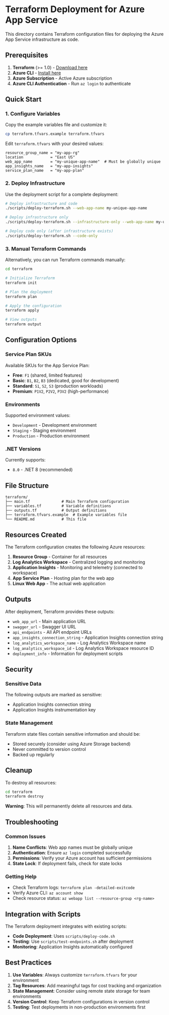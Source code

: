 # Terraform Deployment for Azure App Service

This directory contains Terraform configuration files for deploying the Azure App Service infrastructure as code.

## Prerequisites

1. **Terraform** (>= 1.0) - [Download here](https://www.terraform.io/downloads)
2. **Azure CLI** - [Install here](https://docs.microsoft.com/en-us/cli/azure/install-azure-cli)
3. **Azure Subscription** - Active Azure subscription
4. **Azure CLI Authentication** - Run `az login` to authenticate

## Quick Start

### 1. Configure Variables

Copy the example variables file and customize it:

```bash
cp terraform.tfvars.example terraform.tfvars
```

Edit `terraform.tfvars` with your desired values:

```hcl
resource_group_name = "my-app-rg"
location            = "East US"
web_app_name        = "my-unique-app-name"  # Must be globally unique
app_insights_name   = "my-app-insights"
service_plan_name   = "my-app-plan"
```

### 2. Deploy Infrastructure

Use the deployment script for a complete deployment:

```bash
# Deploy infrastructure and code
./scripts/deploy-terraform.sh --web-app-name my-unique-app-name

# Deploy infrastructure only
./scripts/deploy-terraform.sh --infrastructure-only --web-app-name my-unique-app-name

# Deploy code only (after infrastructure exists)
./scripts/deploy-terraform.sh --code-only
```

### 3. Manual Terraform Commands

Alternatively, you can run Terraform commands manually:

```bash
cd terraform

# Initialize Terraform
terraform init

# Plan the deployment
terraform plan

# Apply the configuration
terraform apply

# View outputs
terraform output
```

## Configuration Options

### Service Plan SKUs

Available SKUs for the App Service Plan:

- **Free**: `F1` (shared, limited features)
- **Basic**: `B1`, `B2`, `B3` (dedicated, good for development)
- **Standard**: `S1`, `S2`, `S3` (production workloads)
- **Premium**: `P1V2`, `P2V2`, `P3V2` (high-performance)

### Environments

Supported environment values:

- `Development` - Development environment
- `Staging` - Staging environment  
- `Production` - Production environment

### .NET Versions

Currently supports:
- `8.0` - .NET 8 (recommended)

## File Structure

```
terraform/
├── main.tf              # Main Terraform configuration
├── variables.tf         # Variable definitions
├── outputs.tf           # Output definitions
├── terraform.tfvars.example  # Example variables file
└── README.md            # This file
```

## Resources Created

The Terraform configuration creates the following Azure resources:

1. **Resource Group** - Container for all resources
2. **Log Analytics Workspace** - Centralized logging and monitoring
3. **Application Insights** - Monitoring and telemetry (connected to workspace)
4. **App Service Plan** - Hosting plan for the web app
5. **Linux Web App** - The actual web application

## Outputs

After deployment, Terraform provides these outputs:

- `web_app_url` - Main application URL
- `swagger_url` - Swagger UI URL
- `api_endpoints` - All API endpoint URLs
- `app_insights_connection_string` - Application Insights connection string
- `log_analytics_workspace_name` - Log Analytics Workspace name
- `log_analytics_workspace_id` - Log Analytics Workspace resource ID
- `deployment_info` - Information for deployment scripts

## Security

### Sensitive Data

The following outputs are marked as sensitive:
- Application Insights connection string
- Application Insights instrumentation key

### State Management

Terraform state files contain sensitive information and should be:
- Stored securely (consider using Azure Storage backend)
- Never committed to version control
- Backed up regularly

## Cleanup

To destroy all resources:

```bash
cd terraform
terraform destroy
```

**Warning**: This will permanently delete all resources and data.

## Troubleshooting

### Common Issues

1. **Name Conflicts**: Web app names must be globally unique
2. **Authentication**: Ensure `az login` completed successfully
3. **Permissions**: Verify your Azure account has sufficient permissions
4. **State Lock**: If deployment fails, check for state locks

### Getting Help

- Check Terraform logs: `terraform plan -detailed-exitcode`
- Verify Azure CLI: `az account show`
- Check resource status: `az webapp list --resource-group <rg-name>`

## Integration with Scripts

The Terraform deployment integrates with existing scripts:

- **Code Deployment**: Uses `scripts/deploy-code.sh`
- **Testing**: Use `scripts/test-endpoints.sh` after deployment
- **Monitoring**: Application Insights automatically configured

## Best Practices

1. **Use Variables**: Always customize `terraform.tfvars` for your environment
2. **Tag Resources**: Add meaningful tags for cost tracking and organization
3. **State Management**: Consider using remote state storage for team environments
4. **Version Control**: Keep Terraform configurations in version control
5. **Testing**: Test deployments in non-production environments first 